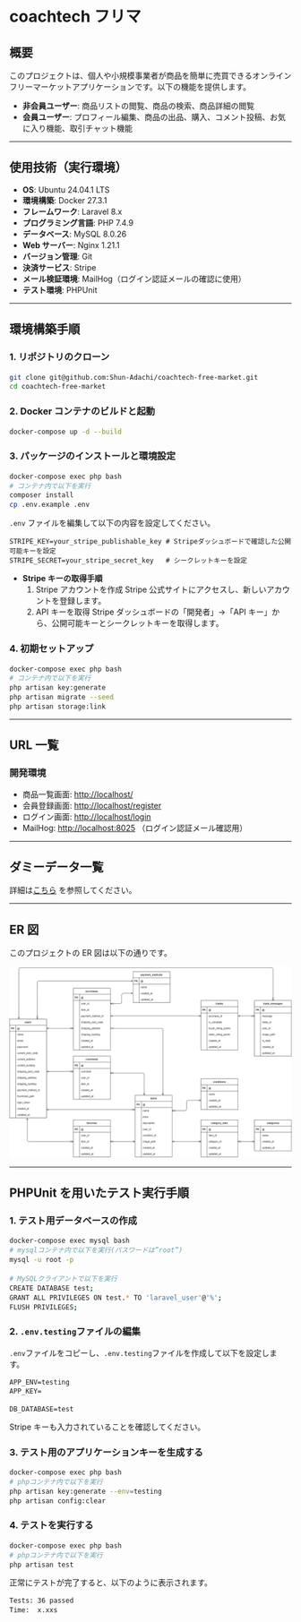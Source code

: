 # coachtech フリマ

## 概要

このプロジェクトは、個人や小規模事業者が商品を簡単に売買できるオンラインフリーマーケットアプリケーションです。以下の機能を提供します。

- **非会員ユーザー**: 商品リストの閲覧、商品の検索、商品詳細の閲覧
- **会員ユーザー**: プロフィール編集、商品の出品、購入、コメント投稿、お気に入り機能、取引チャット機能

---

## 使用技術（実行環境）

- **OS**: Ubuntu 24.04.1 LTS
- **環境構築**: Docker 27.3.1
- **フレームワーク**: Laravel 8.x
- **プログラミング言語**: PHP 7.4.9
- **データベース**: MySQL 8.0.26
- **Web サーバー**: Nginx 1.21.1
- **バージョン管理**: Git
- **決済サービス**: Stripe
- **メール検証環境**: MailHog（ログイン認証メールの確認に使用）
- **テスト環境**: PHPUnit

---

## 環境構築手順

### 1. リポジトリのクローン

```bash
git clone git@github.com:Shun-Adachi/coachtech-free-market.git
cd coachtech-free-market
```

### 2. Docker コンテナのビルドと起動

```bash
docker-compose up -d --build
```

### 3. パッケージのインストールと環境設定

```bash
docker-compose exec php bash
# コンテナ内で以下を実行
composer install
cp .env.example .env
```

`.env` ファイルを編集して以下の内容を設定してください。

```env
STRIPE_KEY=your_stripe_publishable_key # Stripeダッシュボードで確認した公開可能キーを設定
STRIPE_SECRET=your_stripe_secret_key   # シークレットキーを設定
```

- **Stripe キーの取得手順**
  1. Stripe アカウントを作成
     Stripe 公式サイトにアクセスし、新しいアカウントを登録します。
  2. API キーを取得
     Stripe ダッシュボードの「開発者」→「API キー」から、公開可能キーとシークレットキーを取得します。

### 4. 初期セットアップ

```bash
docker-compose exec php bash
# コンテナ内で以下を実行
php artisan key:generate
php artisan migrate --seed
php artisan storage:link
```

---

## URL 一覧

### 開発環境

- 商品一覧画面: <http://localhost/>
- 会員登録画面: <http://localhost/register>
- ログイン画面: <http://localhost/login>
- MailHog: <http://localhost:8025> （ログイン認証メール確認用）

---

## ダミーデータ一覧

詳細は[こちら](./dummy_data.md) を参照してください。

---

## ER 図

このプロジェクトの ER 図は以下の通りです。

<img src="./diagram/ER/ER.png" alt="ER図" width="800">

---

## PHPUnit を用いたテスト実行手順

### 1. テスト用データベースの作成

```bash
docker-compose exec mysql bash
# mysqlコンテナ内で以下を実行(パスワードは”root”)
mysql -u root -p

# MySQLクライアントで以下を実行
CREATE DATABASE test;
GRANT ALL PRIVILEGES ON test.* TO 'laravel_user'@'%';
FLUSH PRIVILEGES;
```

### 2. `.env.testing`ファイルの編集

`.env`ファイルをコピーし、`.env.testing`ファイルを作成して以下を設定します。

```env.testing
APP_ENV=testing
APP_KEY=

DB_DATABASE=test
```

Stripe キーも入力されていることを確認してください。

### 3. テスト用のアプリケーションキーを生成する

```bash
docker-compose exec php bash
# phpコンテナ内で以下を実行
php artisan key:generate --env=testing
php artisan config:clear
```

### 4. テストを実行する

```bash
docker-compose exec php bash
# phpコンテナ内で以下を実行
php artisan test
```

正常にテストが完了すると、以下のように表示されます。

```bash
Tests: 36 passed
Time:  x.xxs
```
